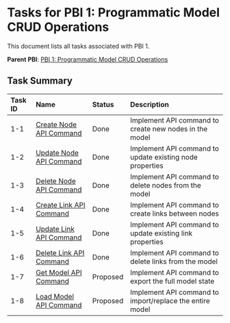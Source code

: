 # Tasks for PBI 1: Programmatic Model CRUD Operations

This document lists all tasks associated with PBI 1.

**Parent PBI**: [PBI 1: Programmatic Model CRUD Operations](./prd.md)

## Task Summary

| Task ID | Name                                     | Status   | Description                        |
| :------ | :--------------------------------------- | :------- | :--------------------------------- |
| 1-1     | [Create Node API Command](./1-1.md)     | Done | Implement API command to create new nodes in the model |
| 1-2     | [Update Node API Command](./1-2.md)     | Done | Implement API command to update existing node properties |
| 1-3     | [Delete Node API Command](./1-3.md)     | Done | Implement API command to delete nodes from the model |
| 1-4     | [Create Link API Command](./1-4.md)     | Done | Implement API command to create links between nodes |
| 1-5     | [Update Link API Command](./1-5.md)     | Done | Implement API command to update existing link properties |
| 1-6     | [Delete Link API Command](./1-6.md)     | Done | Implement API command to delete links from the model |
| 1-7     | [Get Model API Command](./1-7.md)       | Proposed | Implement API command to export the full model state |
| 1-8     | [Load Model API Command](./1-8.md)      | Proposed | Implement API command to import/replace the entire model | 